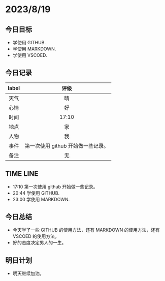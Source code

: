 # 2023/8/19
## 今日目标
+ 学使用 GITHUB.
+ 学使用 MARKDOWN.
+ 学使用 VSCOED.

## 今日记录
|label                                    |评级                                        |
|:---------------------------------------:|:----------------------------------------:|
|天气|晴|
|心情|好|
|时间|17:10|
|地点|家|
|人物|我|
|事件|第一次使用 github 开始做一些记录。|
|备注|无|

## TIME LINE
+ 17:10 第一次使用 github 开始做一些记录。
+ 20:44 学使用 GITHUB. 
+ 23:00 学使用 MARKDOWN.
  
## 今日总结
+ 今天学了一些 GITHUB 的使用方法，还有 MARKDOWN 的使用方法，还有 VSCOED 的使用方法。
+ 好的态度决定男人的一生。

## 明日计划
+ 明天继续加油。